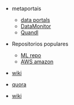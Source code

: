* metaportais
  
  * [data portals](http://dataportals.org/)
  * [DataMonitor](http://opendatamonitor.org/)
  * [Quandl](http://quandl.com/)

* Repositorios populares
  
  * [ML repo](http://archive.ics.uci.edu/ml/)
  * [AWS amazon](http://registry.opendata.aws/)

* [wiki](http://homi.info/9)

* [quora](http://homi.info/10)

* [wiki](http://www.reddit.com/r/datasets)
